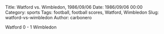 Title: Watford vs. Wimbledon, 1986/09/06
Date: 1986/09/06 00:00
Category: sports
Tags: football, football scores, Watford, Wimbledon
Slug: watford-vs-wimbledon
Author: carbonero


Watford 0 - 1 Wimbledon
